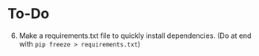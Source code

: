 To-Do
=============

6) Make a requirements.txt file to quickly install dependencies. (Do at end with `pip freeze > requirements.txt`)
